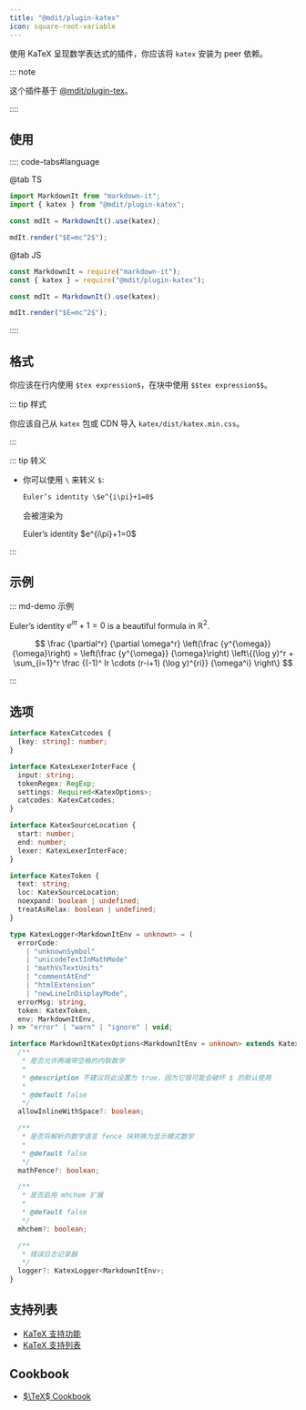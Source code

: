 ```yaml
---
title: "@mdit/plugin-katex"
icon: square-root-variable
---
```


使用 KaTeX 呈现数学表达式的插件，你应该将 `katex` 安装为 peer 依赖。

::: note

这个插件基于 [@mdit/plugin-tex](tex.md)。

::::

<!-- more -->

## 使用 <Badge text="仅限 Node.js 环境" />

:::: code-tabs#language

@tab TS

```ts
import MarkdownIt from "markdown-it";
import { katex } from "@mdit/plugin-katex";

const mdIt = MarkdownIt().use(katex);

mdIt.render("$E=mc^2$");
```

@tab JS

```js
const MarkdownIt = require("markdown-it");
const { katex } = require("@mdit/plugin-katex");

const mdIt = MarkdownIt().use(katex);

mdIt.render("$E=mc^2$");
```

::::

## 格式

你应该在行内使用 `$tex expression$`，在块中使用 `$$tex expression$$`。

::: tip 样式

你应该自己从 `katex` 包或 CDN 导入 `katex/dist/katex.min.css`。

:::

::: tip 转义

- 你可以使用 `\` 来转义 `$`:

  ```md
  Euler’s identity \$e^{i\pi}+1=0$
  ```

  会被渲染为

  Euler’s identity \$e^{i\pi}+1=0$

:::

## 示例

::: md-demo 示例

Euler’s identity $e^{i\pi}+1=0$ is a beautiful formula in $\mathbb{R}^2$.

$$
\frac {\partial^r} {\partial \omega^r} \left(\frac {y^{\omega}} {\omega}\right)
= \left(\frac {y^{\omega}} {\omega}\right) \left\{(\log y)^r + \sum_{i=1}^r \frac {(-1)^ Ir \cdots (r-i+1) (\log y)^{ri}} {\omega^i} \right\}
$$

:::

## 选项

```ts
interface KatexCatcodes {
  [key: string]: number;
}

interface KatexLexerInterFace {
  input: string;
  tokenRegex: RegExp;
  settings: Required<KatexOptions>;
  catcodes: KatexCatcodes;
}

interface KatexSourceLocation {
  start: number;
  end: number;
  lexer: KatexLexerInterFace;
}

interface KatexToken {
  text: string;
  loc: KatexSourceLocation;
  noexpand: boolean | undefined;
  treatAsRelax: boolean | undefined;
}

type KatexLogger<MarkdownItEnv = unknown> = (
  errorCode:
    | "unknownSymbol"
    | "unicodeTextInMathMode"
    | "mathVsTextUnits"
    | "commentAtEnd"
    | "htmlExtension"
    | "newLineInDisplayMode",
  errorMsg: string,
  token: KatexToken,
  env: MarkdownItEnv,
) => "error" | "warn" | "ignore" | void;

interface MarkdownItKatexOptions<MarkdownItEnv = unknown> extends KatexOptions {
  /**
   * 是否允许两端带空格的内联数学
   *
   * @description 不建议将此设置为 true，因为它很可能会破坏 $ 的默认使用
   *
   * @default false
   */
  allowInlineWithSpace?: boolean;

  /**
   * 是否将解析的数学语言 fence 块转换为显示模式数学
   *
   * @default false
   */
  mathFence?: boolean;

  /**
   * 是否启用 mhchem 扩展
   *
   * @default false
   */
  mhchem?: boolean;

  /**
   * 错误日志记录器
   */
  logger?: KatexLogger<MarkdownItEnv>;
}
```

## 支持列表

- [KaTeX 支持功能](https://katex.org/docs/supported.html)
- [KaTeX 支持列表](https://katex.org/docs/support_table.html)

## Cookbook

- [$\TeX$ Cookbook](tex.md#cookbook)
